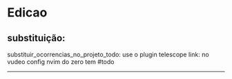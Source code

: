 # Edicao

## substituição:

substituir_ocorrencias_no_projeto_todo: use o plugin telescope
link: no vudeo config nvim do zero tem #todo


---



